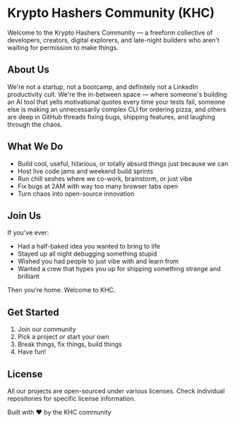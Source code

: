# Krypto Hashers Community (KHC)

Welcome to the Krypto Hashers Community — a freeform collective of developers, creators, digital explorers, and late-night builders who aren't waiting for permission to make things.

## About Us

We're not a startup, not a bootcamp, and definitely not a LinkedIn productivity cult. We're the in-between space — where someone's building an AI tool that yells motivational quotes every time your tests fail, someone else is making an unnecessarily complex CLI for ordering pizza, and others are deep in GitHub threads fixing bugs, shipping features, and laughing through the chaos.

## What We Do

- Build cool, useful, hilarious, or totally absurd things just because we can
- Host live code jams and weekend build sprints
- Run chill seshes where we co-work, brainstorm, or just vibe
- Fix bugs at 2AM with way too many browser tabs open
- Turn chaos into open-source innovation

## Join Us

If you've ever:
- Had a half-baked idea you wanted to bring to life
- Stayed up all night debugging something stupid
- Wished you had people to just vibe with and learn from
- Wanted a crew that hypes you up for shipping something strange and brilliant

Then you're home. Welcome to KHC.

## Get Started

1. Join our community
2. Pick a project or start your own
3. Break things, fix things, build things
4. Have fun!

## License

All our projects are open-sourced under various licenses. Check individual repositories for specific license information.

Built with ❤️ by the KHC community
